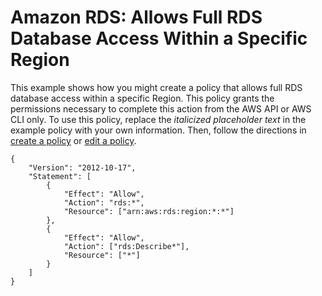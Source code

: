 # Amazon RDS: Allows Full RDS Database Access Within a Specific Region<a name="reference_policies_examples_rds_region"></a>

This example shows how you might create a policy that allows full RDS database access within a specific Region\. This policy grants the permissions necessary to complete this action from the AWS API or AWS CLI only\. To use this policy, replace the *italicized placeholder text* in the example policy with your own information\. Then, follow the directions in [create a policy](access_policies_create.md) or [edit a policy](access_policies_manage-edit.md)\.

```
{
    "Version": "2012-10-17",
    "Statement": [
        {
            "Effect": "Allow",
            "Action": "rds:*",
            "Resource": ["arn:aws:rds:region:*:*"]
        },
        {
            "Effect": "Allow",
            "Action": ["rds:Describe*"],
            "Resource": ["*"]
        }
    ]
}
```